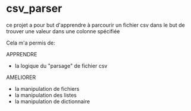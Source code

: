
# csv_parser

ce projet a pour but d'apprendre à parcourir un fichier csv dans le but de trouver une valeur dans une colonne spécifiée

Cela m'a permis de:

APPRENDRE

* la logique du "parsage" de fichier csv

AMELIORER

* la manipulation de fichiers
* la manipulation des listes
* la manipulation de dictionnaire
